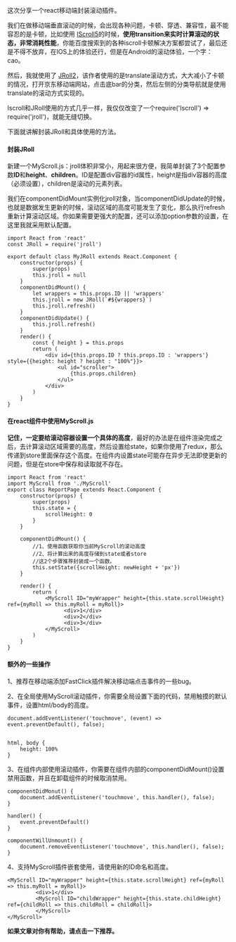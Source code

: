 
这次分享一个react移动端封装滚动插件。

我们在做移动端垂直滚动的时候，会出现各种问题，卡顿、穿透、兼容性，最不能容忍的是卡顿，比如使用 [IScroll5][1]的时候，**使用transition来实时计算滚动的状态，非常消耗性能**，你能百度搜索到的各种iscroll卡顿解决方案都尝试了，最后还是不得不放弃，在IOS上的体验还行，但是在Android的滚动体验，一个字：cao。

然后，我就使用了 [JRoll2][2]，该作者使用的是translate滚动方式，大大减小了卡顿的情况，打开京东移动端网站，点击底bar的分类，然后左侧的分类导航就是使用translate的滚动方式实现的。

Iscroll和JRoll使用的方式几乎一样，我仅仅改变了一个require('Iscroll') => require('jroll')，就能无缝切换。

下面就讲解封装JRoll和具体使用的方法。

#### 封装JRoll
新建一个MyScroll.js：jroll体积非常小，用起来很方便，我简单封装了3个配置参数**ID**和**height**、**children**。ID是配置div容器的id属性，height是指div容器的高度（必须设置），children是滚动的元素列表。

我们在componentDidMount实例化jroll对象，当componentDidUpdate的时候，也就是数据发生更新的时候，滚动区域的高度可能发生了变化，那么执行refresh重新计算滚动区域。你如果需要更强大的配置，还可以添加option参数的设置，在这里我就采用默认配置。

    import React from 'react'
    const JRoll = require('jroll')
    
    export default class MyJRoll extends React.Component {
        constructor(props) {
            super(props)
            this.jroll = null
        }
        componentDidMount() {
            let wrappers = this.props.ID || 'wrappers'
            this.jroll = new JRoll(`#${wrappers}`)
            this.jroll.refresh()
        }
        componentDidUpdate() {
            this.jroll.refresh()
        }
        render() {
            const { height } = this.props
            return (
                <div id={this.props.ID ? this.props.ID : 'wrappers'} style={{height: height ? height : "100%"}}>
                    <ul id="scroller">
                        {this.props.children}
                    </ul>
                </div>
            )
        }
    }
    
#### 在react组件中使用MyScroll.js
**记住，一定要给滚动容器设置一个具体的高度**，最好的办法是在组件渲染完成之后，去计算滚动区域需要的高度，然后设置给state，如果你使用了redux，那么传递到store里面保存这个高度。在组件内设置state可能存在异步无法即使更新的问题，但是在store中保存和读取就不存在。

    import React from 'react'
    import MyScroll from './MyScroll'
    export class ReportPage extends React.Component {
        constructor(props) {
            super(props)
            this.state = {
                scrollHeight: 0
            }
        }
        
        componentDidMount() {
            //1、使用函数获取你当前MyScroll的滚动高度
            //2、将计算出来的高度存储到state或者store
            //这2个步骤推荐封装成一个函数。
            this.setState({scrollHeight: newHeight + 'px'})
        }
        
        render() {
            return (
                <MyScroll ID="myWrapper" height={this.state.scrollHeight} ref={myRoll => this.myRoll = myRoll}>
                      <div>1</div>
                      <div>2</div>
                      <div>3</div>
                </MyScroll>
            )
        }
    }

#### 额外的一些操作
1、推荐在移动端添加FastClick插件解决移动端点击事件的一些bug。

2、在全局使用MyScroll滚动插件，你需要全局设置下面的代码，禁用触摸的默认事件，设置html/body的高度。

    document.addEventListener('touchmove', (event) => event.preventDefault(), false);


    html, body {
        height: 100%
    }

3、在组件内部使用滚动插件，你需要在组件内部的componentDidMount()设置禁用函数，并且在卸载组件的时候取消禁用。

    componentDidMonut() {
        document.addEventListener('touchmove', this.handler(), false);
    }
    
    handler() {
        event.preventDefault()
    }
    
    componentWillUnmount() {
        document.removeEventListener('touchmove', this.handler(), false);
    }
    
4、支持MyScroll插件嵌套使用，请使用新的ID命名和高度。

    <MyScroll ID="myWrapper" height={this.state.scrollHeight} ref={myRoll => this.myRoll = myRoll}>
             <div>1</div>
             <MyScroll ID="childWrapper" height={this.state.childHeight} ref={childRoll => this.childRoll = childRoll}>
             </MyScroll>
    </MyScroll>


**如果文章对你有帮助，请点击一下推荐。**

  [1]: https://github.com/cubiq/iscroll
  [2]: https://github.com/chjtx/JRoll


